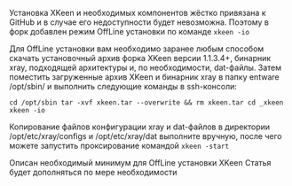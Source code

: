 Установка XKeen и необходимых компонентов жёстко привязана к GitHub и в случае его недоступности будет невозможна. Поэтому в форк добавлен режим OffLine установки по команде `xkeen -io`

Для OffLine установки вам необходимо заранее любым способом скачать установочный архив форка XKeen версии 1.1.3.4+, бинарник xray, подходящей архитектуры и, по необходимости, dat-файлы. Затем поместить загруженные архив XKeen и бинарник xray в папку entware /opt/sbin/ и выполнить следующие команды в ssh-консоли:

`
cd /opt/sbin
tar -xvf xkeen.tar --overwrite && rm xkeen.tar
cd _xkeen
xkeen -io
`

Копирование файлов конфигурации xray и dat-файлов в директории /opt/etc/xray/configs и /opt/etc/xray/dat выполните вручную, после чего можете запустить проксирование командой `xkeen -start`

Описан необходимый минимум для OffLine установки XKeen
Статья будет дополняться по мере необходимости
